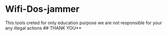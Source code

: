 # Wifi-Dos-jammer
This tools creted for only education purpose we are not responsible for your any illegal actions ## THANK YOU**
